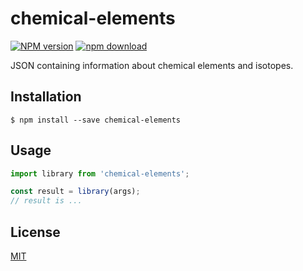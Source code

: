 # chemical-elements

[![NPM version][npm-image]][npm-url]
[![npm download][download-image]][download-url]

JSON containing information about chemical elements and isotopes.

## Installation

`$ npm install --save chemical-elements`

## Usage

```js
import library from 'chemical-elements';

const result = library(args);
// result is ...
```

## License

[MIT](./LICENSE)

[npm-image]: https://img.shields.io/npm/v/chemical-elements.svg?style=flat-square
[npm-url]: https://www.npmjs.com/package/chemical-elements
[download-image]: https://img.shields.io/npm/dm/chemical-elements.svg?style=flat-square
[download-url]: https://www.npmjs.com/package/chemical-elements
